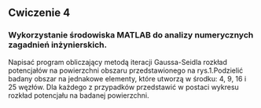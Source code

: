 ## Cwiczenie 4
### Wykorzystanie środowiska MATLAB do analizy numerycznych zagadnień inżynierskich.

Napisać program obliczający metodą iteracji Gaussa-Seidla rozkład potencjałów na powierzchni obszaru przedstawionego na rys.1.Podzielić badany obszar na jednakowe elementy, które utworzą w środku: 4, 9, 16 i 25 węzłów. Dla każdego z przypadków przedstawić w postaci wykresu rozkład potencjału na badanej powierzchni.